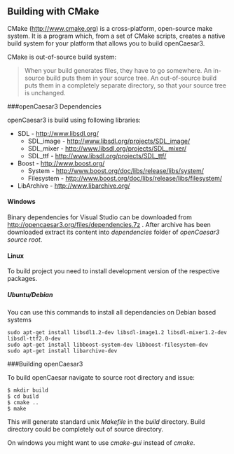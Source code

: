 Building with CMake
-------------------
CMake (http://www.cmake.org) is a cross-platform, open-source make system. It is a program which, from a set of CMake scripts,
creates a native build system for your platform that allows you to build openCaesar3. 

CMake is out-of-source build system:

> When your build generates files, they have to go somewhere.
> An in-source build puts them in your source tree.
> An out-of-source build puts them in a completely separate directory, so that your source tree is unchanged.

###openCaesar3 Dependencies

openCaesar3 is build using following libraries:
  * SDL - http://www.libsdl.org/
    * SDL_image - http://www.libsdl.org/projects/SDL_image/
    * SDL_mixer - http://www.libsdl.org/projects/SDL_mixer/
    * SDL_ttf - http://www.libsdl.org/projects/SDL_ttf/
  * Boost - http://www.boost.org/
    * System - http://www.boost.org/doc/libs/release/libs/system/
    * Filesystem - http://www.boost.org/doc/libs/release/libs/filesystem/
  * LibArchive - http://www.libarchive.org/

#### Windows
Binary dependencies for Visual Studio can be downloaded from http://opencaesar3.org/files/dependencies.7z .
After archive has been downloaded extract its content into *dependencies* folder of *openCaesar3 source root*.

#### Linux
To build project you need to install development version of the respective packages.

##### Ubuntu/Debian
You can use this commands to install all dependancies on Debian based systems

	sudo apt-get install libsdl1.2-dev libsdl-image1.2 libsdl-mixer1.2-dev libsdl-ttf2.0-dev
	sudo apt-get install libboost-system-dev libboost-filesystem-dev 
	sudo apt-get install libarchive-dev

###Building openCaesar3

To build openCaesar navigate to source root directory and issue:

	$ mkdir build
	$ cd build    
	$ cmake ..
	$ make

This will generate standard unix *Makefile* in the *build* directory. Build directory could be completely out of source directory.

On windows you might want to use *cmake-gui* instead of *cmake*.
